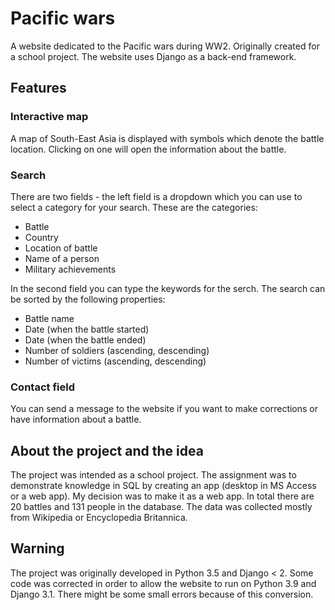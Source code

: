 # Pacific wars 
A website dedicated to the Pacific wars during WW2. Originally created for a school project. The website uses Django as a back-end framework. 

## Features
### Interactive map
A map of South-East Asia is displayed with symbols which denote the battle location. Clicking on one will open the information about the battle.

### Search
There are two fields - the left field is a dropdown which you can use to select a category for your search. These are the categories:
- Battle
- Country
- Location of battle
- Name of a person
- Military achievements

In the second field you can type the keywords for the serch.
The search can be sorted by the following properties:
- Battle name
- Date (when the battle started)
- Date (when the battle ended)
- Number of soldiers (ascending, descending)
- Number of victims (ascending, descending)

### Contact field
You can send a message to the website if you want to make corrections or have information about a battle.

## About the project and the idea
The project was intended as a school project. The assignment was to demonstrate knowledge in SQL by creating an app (desktop in MS Access or a web app). My decision was to make it as a web app. In total there are 20 battles and 131 people in the database. The data was collected mostly from Wikipedia or Encyclopedia Britannica.

## Warning
The project was originally developed in Python 3.5 and Django < 2. Some code was corrected in order to allow the website to run on Python 3.9 and Django 3.1. There might be some small errors because of this conversion.



